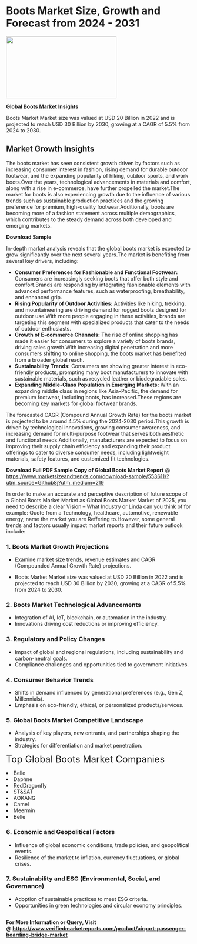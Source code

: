 <H1>Boots Market Size, Growth and Forecast from 2024 - 2031</H1><img class="aligncenter size-medium wp-image-584254" src="https://thirdeyenews.in/wp-content/uploads/2024/09/Global-Market-Research-300x168.jpeg" alt="" width="300" height="168" /><p><strong>Global&nbsp;<a href="https://www.marketsizeandtrends.com/download-sample/553611/?utm_source=Github8j?utm_medium=219">Boots Market</a> Insights</strong></p><p>Boots Market Market size was valued at USD 20 Billion in 2022 and is projected to reach USD 30 Billion by 2030, growing at a CAGR of 5.5% from 2024 to 2030.</p><p><h2>Market Growth Insights</h2> <p>The boots market has seen consistent growth driven by factors such as increasing consumer interest in fashion, rising demand for durable outdoor footwear, and the expanding popularity of hiking, outdoor sports, and work boots.Over the years, technological advancements in materials and comfort, along with a rise in e-commerce, have further propelled the market.The market for boots is also experiencing growth due to the influence of various trends such as sustainable production practices and the growing preference for premium, high-quality footwear.Additionally, boots are becoming more of a fashion statement across multiple demographics, which contributes to the steady demand across both developed and emerging markets.</p> <p><strong>Download Sample</strong></p> <p>In-depth market analysis reveals that the global boots market is expected to grow significantly over the next several years.The market is benefiting from several key drivers, including: <ul> <li><strong>Consumer Preferences for Fashionable and Functional Footwear:</strong> Consumers are increasingly seeking boots that offer both style and comfort.Brands are responding by integrating fashionable elements with advanced performance features, such as waterproofing, breathability, and enhanced grip.</li> <li><strong>Rising Popularity of Outdoor Activities:</strong> Activities like hiking, trekking, and mountaineering are driving demand for rugged boots designed for outdoor use.With more people engaging in these activities, brands are targeting this segment with specialized products that cater to the needs of outdoor enthusiasts.</li> <li><strong>Growth of E-commerce Channels:</strong> The rise of online shopping has made it easier for consumers to explore a variety of boots brands, driving sales growth.With increasing digital penetration and more consumers shifting to online shopping, the boots market has benefited from a broader global reach.</li> <li><strong>Sustainability Trends:</strong> Consumers are showing greater interest in eco-friendly products, prompting many boot manufacturers to innovate with sustainable materials, such as recycled leather or biodegradable soles.</li> <li><strong>Expanding Middle-Class Population in Emerging Markets:</strong> With an expanding middle class in regions like Asia-Pacific, the demand for premium footwear, including boots, has increased.These regions are becoming key markets for global footwear brands.</li> </ul> The forecasted CAGR (Compound Annual Growth Rate) for the boots market is projected to be around 4.5% during the 2024-2030 period.This growth is driven by technological innovations, growing consumer awareness, and increasing demand for multi-purpose footwear that serves both aesthetic and functional needs.Additionally, manufacturers are expected to focus on improving their supply chain efficiency and expanding their product offerings to cater to diverse consumer needs, including lightweight materials, safety features, and customized fit technologies.</p> <p><span class=""><strong>Download Full PDF Sample Copy of Global Boots Market Report</strong> @ <a href="https://www.marketsizeandtrends.com/download-sample/553611/?utm_source=Github8j?utm_medium=219" target="_blank">https://www.marketsizeandtrends.com/download-sample/553611/?utm_source=Github8j?utm_medium=219</a></span></p><p>In order to make an accurate and perceptive description of future scope of a Global&nbsp;Boots Market Market as Global&nbsp;Boots Market Market of 2025, you need to describe a clear Vision &ndash; What Industry or Linda can you think of for example: Quote from a Technology, healthcare, automotive, renewable energy, name the market you are Reffering to.However, some general trends and factors usually impact market reports and their future outlook include:</p><h3>1.&nbsp;<strong>Boots Market Growth Projections</strong></h3><ul><li>Examine market size trends, revenue estimates and CAGR (Compounded Annual Growth Rate) projections.</li><li><p>Boots Market Market size was valued at USD 20 Billion in 2022 and is projected to reach USD 30 Billion by 2030, growing at a CAGR of 5.5% from 2024 to 2030.</p></li></ul><h3>2.&nbsp;<strong>Boots Market Technological Advancements</strong></h3><ul><li>Integration of AI, IoT, blockchain, or automation in the industry.</li><li>Innovations driving cost reductions or improving efficiency.</li></ul><h3>3.&nbsp;<strong>Regulatory and Policy Changes</strong></h3><ul><li>Impact of global and regional regulations, including sustainability and carbon-neutral goals.</li><li>Compliance challenges and opportunities tied to government initiatives.</li></ul><h3>4.&nbsp;<strong>Consumer Behavior Trends</strong></h3><ul><li>Shifts in demand influenced by generational preferences (e.g., Gen Z, Millennials).</li><li>Emphasis on eco-friendly, ethical, or personalized products/services.</li></ul><h3>5.&nbsp;<strong>Global Boots Market Competitive Landscape</strong></h3><ul><li>Analysis of key players, new entrants, and partnerships shaping the industry.</li><li>Strategies for differentiation and market penetration.</li></ul><p data-pm-slice="1 1 []"><span style="color: inherit; font-family: inherit; font-size: 25px;">Top Global Boots Market Companies</span></p><div class="" data-test-id=""><p><li>Belle</li><li> Daphne</li><li> RedDragonfly</li><li> ST&SAT</li><li> AOKANG</li><li> Camel</li><li> Meermin</li><li> Belle</li></p></div><h3>6.&nbsp;<strong>Economic and Geopolitical Factors</strong></h3><ul><li>Influence of global economic conditions, trade policies, and geopolitical events.</li><li>Resilience of the market to inflation, currency fluctuations, or global crises.</li></ul><h3>7.&nbsp;<strong>Sustainability and ESG (Environmental, Social, and Governance)</strong></h3><ul><li>Adoption of sustainable practices to meet ESG criteria.</li><li>Opportunities in green technologies and circular economy principles.</li></ul><h2><strong style="font-size: 14px;">For More Information or Query, Visit @&nbsp;</strong><a style="background-color: #ffffff; font-size: 14px;" href="https://www.marketsizeandtrends.com/report/boots-market/" target="_blank">https://www.verifiedmarketreports.com/product/airport-passenger-boarding-bridge-market</a></h2>